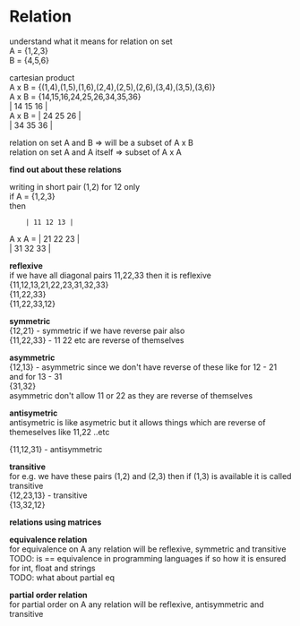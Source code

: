 # Relation

understand what it means for relation on set  
A = {1,2,3}  
B = {4,5,6}  

cartesian product  
A x B = {(1,4),(1,5),(1,6),(2,4),(2,5),(2,6),(3,4),(3,5),(3,6)}  
A x B = {14,15,16,24,25,26,34,35,36}  
        | 14 15 16 |  
A x B = | 24 25 26 |  
        | 34 35 36 |  

relation on set A and B  => will be a subset of A x B  
relation on set A and A itself  => subset of A x A  

**find out about these relations**  

writing in short pair (1,2) for 12 only  
if 
A = {1,2,3}    
then  

        | 11 12 13 |  
A x A = | 21 22 23 |  
        | 31 32 33 |  
 
**reflexive**  
if we have all diagonal pairs 11,22,33 then it is reflexive    
{11,12,13,21,22,23,31,32,33}  
{11,22,33}  
{11,22,33,12}  

**symmetric**    
{12,21} - symmetric if we have reverse pair also  
{11,22,33}  - 11 22 etc are reverse of themselves  

**asymmetric**  
{12,13} - asymmetric since we don't have reverse of these like for 12 - 21 and for 13 - 31  
{31,32}  
asymmetric don't allow 11 or 22 as they are reverse of themselves  

**antisymetric**  
antisymetric is like asymetric but it allows things which are reverse of themeselves like 11,22 ..etc  

{11,12,31} - antisymmetric  

**transitive**    
for e.g. we have these pairs (1,2) and (2,3) then if (1,3) is available it is called transitive  
{12,23,13} - transitive  
{13,32,12}  

**relations using matrices**  


**equivalence relation**  
for equivalence on A any relation will be reflexive, symmetric and transitive  
TODO: is == equivalence in programming languages if so how it is ensured for int, float and strings  
TODO: what about partial eq  

**partial order relation**  
for partial order on A any relation will be reflexive, antisymmetric and transitive  


